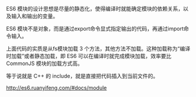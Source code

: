 ES6 模块的设计思想是尽量的静态化，使得编译时就能确定模块的依赖关系，以及输入和输出的变量。


ES6 模块不是对象，而是通过export命令显式指定输出的代码，再通过import命令输入。

上面代码的实质是从fs模块加载 3 个方法，其他方法不加载。这种加载称为“编译时加载”或者静态加载，即 ES6 可以在编译时就完成模块加载，效率要比 CommonJS 模块的加载方式高。


等于说就是 C++ 的 include，就是直接把代码插入到当前文件的。



http://es6.ruanyifeng.com/#docs/module